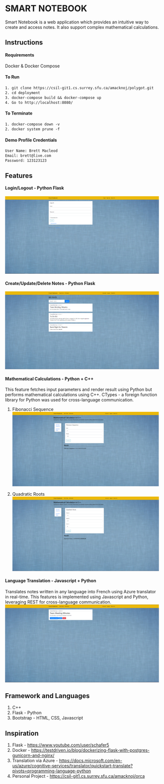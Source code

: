 # SMART NOTEBOOK

Smart Notebook is a web application which provides an intuitive way to create and access notes.
It also support complex mathematical calculations.

## Instructions

#### Requirements
Docker & Docker Compose

#### To Run
```
1. git clone https://csil-git1.cs.surrey.sfu.ca/amacknoj/polygot.git
2. cd deployment
3. docker-compose build && docker-compose up
4. Go to http://localhost:8080/
```

#### To Terminate
```
1. docker-compose down -v
2. docker system prune -f
```

#### Demo Profile Credentials
```
User Name: Brett Macleod
Email: brett@live.com
Password: 123123123
```

## Features

#### Login/Logout - Python Flask
![login](docs/images/login.PNG)

#### Create/Update/Delete Notes - Python Flask
![post](docs/images/posts.PNG)

#### Mathematical Calculations - Python + C++
This feature fetches input parameters and render result using Python but performs mathematical calculations using C++. 
CTypes - a foreign function library for Python was used for cross-language communication.
1. Fibonacci Sequence
![fibonacci](docs/images/fibonacci.PNG)

2. Quadratic Roots
![quadratic](docs/images/quadratic.PNG)

#### Language Translation - Javascript + Python
Translates notes written in any language into French using Azure translator in real-time. 
This features is implemented using Javascript and Python, leveraging REST for cross-language communication.
![translation](docs/images/translation.PNG)



## Framework and Languages
1. C++ 
2. Flask - Python
3. Bootstrap - HTML, CSS, Javascript


## Inspiration
1. Flask - https://www.youtube.com/user/schafer5
2. Docker - https://testdriven.io/blog/dockerizing-flask-with-postgres-gunicorn-and-nginx/
4. Translation via Azure - https://docs.microsoft.com/en-us/azure/cognitive-services/translator/quickstart-translate?pivots=programming-language-python
3. Personal Project - https://csil-git1.cs.surrey.sfu.ca/amacknoj/orca